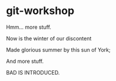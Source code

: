 git-workshop
============

Hmm... more stuff.

Now is the winter of our discontent

Made glorious summer by this sun of York;

And more stuff.

BAD IS INTRODUCED.
